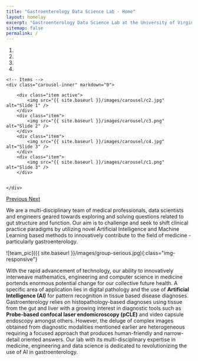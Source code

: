 ```yaml
---
title: "Gastroenterology Data Science Lab - Home"
layout: homelay
excerpt: "Gastroenterology Data Science Lab at the University of Virginia"
sitemap: false
permalink: /
---
```


<!-- ![cnn_research]({{ site.baseurl }}/images/research/cnn_research.jpg){:class="img-responsive"} -->


<div markdown="0" id="carousel" class="carousel slide" data-ride="carousel" data-interval="5000" data-pause="hover" >
    <!-- Menu -->
    <ol class="carousel-indicators">
        <li data-target="#carousel" data-slide-to="0" class="active"></li>
        <li data-target="#carousel" data-slide-to="1"></li>
        <li data-target="#carousel" data-slide-to="2"></li>
        <li data-target="#carousel" data-slide-to="3"></li>
        <!-- <li data-target="#carousel" data-slide-to="4"></li>
        <li data-target="#carousel" data-slide-to="5"></li> -->
    </ol>

    <!-- Items -->
    <div class="carousel-inner" markdown="0">

        <div class="item active">
            <img src="{{ site.baseurl }}/images/carousel/c2.jpg" alt="Slide 1" />
        </div>
        <div class="item">
            <img src="{{ site.baseurl }}/images/carousel/c3.png" alt="Slide 2" />
        </div>
        <div class="item">
            <img src="{{ site.baseurl }}/images/carousel/c4.jpg" alt="Slide 3" />
        </div>
        <div class="item">
            <img src="{{ site.baseurl }}/images/carousel/c1.png" alt="Slide 3" />
        </div>
        
               
    </div>
  <a class="left carousel-control" href="#carousel" role="button" data-slide="prev">
    <span class="glyphicon glyphicon-chevron-left" aria-hidden="true"></span>
    <span class="sr-only">Previous</span>
  </a>
  <a class="right carousel-control" href="#carousel" role="button" data-slide="next">
    <span class="glyphicon glyphicon-chevron-right" aria-hidden="true"></span>
    <span class="sr-only">Next</span>
  </a>
</div>



We are a multi-disciplinary team of medical professionals, data scientists and engineers geared towards exploring and solving questions related to gut structure and function. Our aim is to challenge and seek to shift clinical practice paradigms by utilizing novel Artificial Intelligence and Machine Learning based methods to innovatively contribute to the field of medicine - particularly gastroenterology. 

![team_pic]({{ site.baseurl }}/images/group-serious.jpg){:class="img-responsive"}

<!-- ## What is the Gut Intelligence Lab? -->
With the rapid advancement of technology, our ability to innovatively interweave mathematics, engineering and computer science in medicine portends enormous potential change for our collective future health. A specific area of application lies in digital pathology and the use of **Artificial Intelligence (AI)** for pattern recognition in tissue based disease diagnoses. Gastroenterology relies on histopathology-based diagnoses using tissue from the gut and liver with a growing interest in diagnostic tools such as **Probe-based confocal laser endomicroscopy (pCLE)** and video capsule endoscopy amongst others. However, the deluge of complex images obtained from diagnostic modalities mentioned earlier are heterogeneous requiring a focused approach that produces human-friendly and narrow-detail oriented answers. Our lab with its multi-disciplinary expertise in medicine, engineering and data science is dedicated to revolutionizing the use of AI in gastroenterology.

<!-- We are located at **[University of Virginia (UVA)](https://www.virginia.edu/)**, in a working collaboration with the **[UVA Health System](https://uvahealth.com/)** and the **[Data Science Institute](https://datascience.virginia.edu/)**. -->


<!-- We are grateful for funding from Leiden University, [NWO](www.nwo.nl) ([Vidi talent scheme](http://www.nwo.nl/en/research-and-results/programmes/Talent+Scheme) and the [Frontiers in Nanoscience program](https://www.universiteitleiden.nl/en/research/research-projects/science/frontiers-of-nanoscience-nanofront)), and from an [ERC starting grant](https://erc.europa.eu/funding/starting-grants). -->


